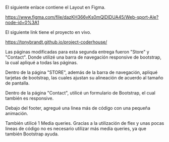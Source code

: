 ﻿El siguiente enlace contiene el Layout en Figma.

https://www.figma.com/file/dazKH366vKs0mQlDIDUA45/Web-sport-Ale?node-id=0%3A1

El siguiente link tiene el proyecto en vivo.

https://tonybrandt.github.io/project-coderhouse/

Las páginas modificadas para esta segunda entrega fueron "Store" y "Contact".
Donde utilizé una barra de navegación responsive de bootstrap, la cual apliqué a todas las páginas.

Dentro de la página "STORE", además de la barra de navegación, apliqué tarjetas de bootstrap, las cuales ajustan su alineación de acuerdo al tamaño de pantalla.

Dentro de la página "Contact", utilicé un formulario de Bootstrap, el cual también es responsive.

Debajo del footer, agregué una linea más de código con una pequeña animación.

También utilicé 1 Media queries. Gracias a la utilización de flex y unas pocas lineas de código no es necesario utilizar más media queries, ya que también Bootstrap ayuda.